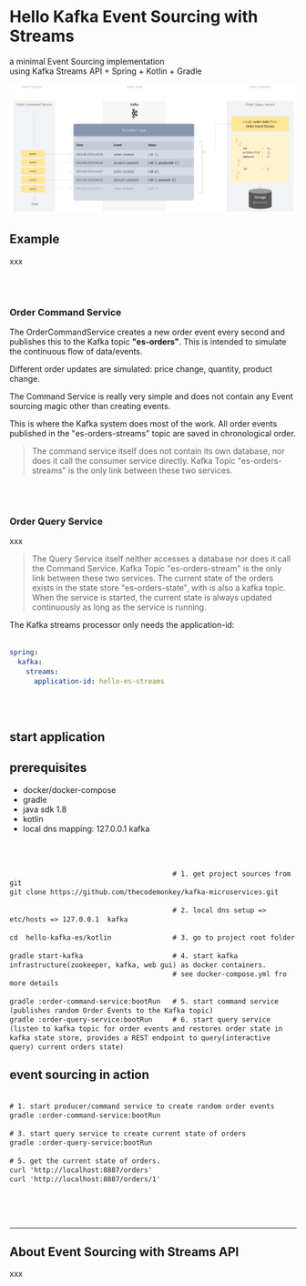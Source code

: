 # Hello Kafka Event Sourcing with Streams

a minimal Event Sourcing implementation  
using Kafka Streams API + Spring + Kotlin + Gradle

![event sourcing](../docs/kafka-event-sourcing.png)

## Example

xxx

<br/><br/>

### Order Command Service

The OrderCommandService creates a new order event every second and publishes this to the Kafka topic **"es-orders"**.
This is intended to simulate the continuous flow of data/events.

Different order updates are simulated: price change, quantity, product change.

The Command Service is really very simple and does not contain any
Event sourcing magic other than creating events.

This is where the Kafka system does most of the work. All order events published in the "es-orders-streams" topic are saved in chronological order.

> The command service itself does not contain its own database, nor does it call the consumer service directly.
> Kafka Topic "es-orders-streams" is the only link between these two services.

<br/><br/>

### Order Query Service

xxx

> The Query Service itself neither accesses a database nor does it call the Command Service.
> Kafka Topic "es-orders-stream" is the only link between these two services.
> The current state of the orders exists in the state store "es-orders-state", with is also a kafka topic. 
> When the service is started, the current state is always updated continuously 
> as long as the service is running.

The Kafka streams processor only needs the application-id:

```yaml

spring:
  kafka:
    streams:
      application-id: hello-es-streams

```

<br/><br/>

## start application

## prerequisites

- docker/docker-compose
- gradle
- java sdk 1.8
- kotlin
- local dns mapping: 127.0.0.1 kafka

<br/><br/>

```shell
                                        # 1. get project sources from git
git clone https://github.com/thecodemonkey/kafka-microservices.git    

                                        # 2. local dns setup => etc/hosts => 127.0.0.1  kafka

cd  hello-kafka-es/kotlin               # 3. go to project root folder                       

gradle start-kafka                      # 4. start kafka infrastructure(zookeeper, kafka, web gui) as docker containers.
                                        # see docker-compose.yml fro more details

gradle :order-command-service:bootRun   # 5. start command service (publishes random Order Events to the Kafka topic)
gradle :order-query-service:bootRun     # 6. start query service (listen to kafka topic for order events and restores order state in kafka state store, provides a REST endpoint to query(interactive query) current orders state)

```

## event sourcing in action

```shell

# 1. start producer/command service to create random order events 
gradle :order-command-service:bootRun

# 3. start query service to create current state of orders 
gradle :order-query-service:bootRun

# 5. get the current state of orders. 
curl 'http://localhost:8887/orders'
curl 'http://localhost:8887/orders/1'


```

<br/><br/>

---

## About Event Sourcing with Streams API

xxx

<br/><br/>
